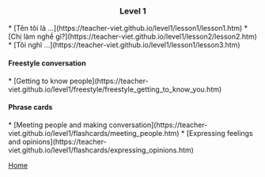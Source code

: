 <h3><center>Level 1</center></h3>
* [Tên tôi là ...](https://teacher-viet.github.io/level1/lesson1/lesson1.htm)
* [Chị làm nghề gì?](https://teacher-viet.github.io/level1/lesson2/lesson2.htm)
* [Tôi nghĩ ...](https://teacher-viet.github.io/level1/lesson1/lesson3.htm)

<h4>Freestyle conversation</h4>
* [Getting to know people](https://teacher-viet.github.io/level1/freestyle/freestyle_getting_to_know_you.htm)


<h4>Phrase cards</h4>
* [Meeting people and making conversation](https://teacher-viet.github.io/level1/flashcards/meeting_people.htm)
* [Expressing feelings and opinions](https://teacher-viet.github.io/level1/flashcards/expressing_opinions.htm)


[Home](https://teacher-viet.github.io/)
